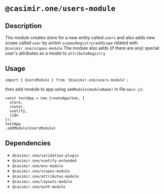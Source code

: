# `@casimir.one/users-module`

## Description

The module creates store for a new entity called `users` and also adds new scope
called `user` by action `scopesRegistry/addScope` related with `@casimir.one/scopes-module`
The module also adds (if there are any) special user's attributes as a model to `attributeRegistry`

## Usage
```
import { UsersModule } from '@casimir.one/users-module';
```
then add module to app using `addModule(moduleName)` in file `main.js`:
```
const testApp = new CreateApp(Vue, {
  store,
  router,
  vuetify,
  i18n
});
testApp
.addModule(UsersModule)
```

## Dependencies

* `@casimir.one/validation-plugin`
* `@casimir.one/vuetify-extended`
* `@casimir.one/env-module`
* `@casimir.one/scopes-module`
* `@casimir.one/attributes-module`
* `@casimir.one/layouts-module`
* `@casimir.one/auth-module`

